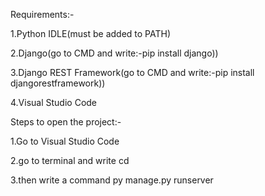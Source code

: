 Requirements:-

1.Python IDLE(must be added to PATH)

2.Django(go to CMD and write:-pip install django))

3.Django REST Framework(go to CMD and write:-pip install djangorestframework))

4.Visual Studio Code




Steps to open the project:-

1.Go to Visual Studio Code

2.go to terminal and write cd <path> 

3.then write a command py manage.py runserver
